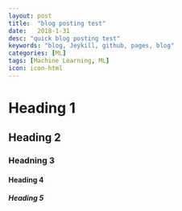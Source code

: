 ```yaml
---
layout: post
title:  "blog posting test"
date:   2018-1-31
desc: "quick blog posting test"
keywords: "blog, Jeykill, github, pages, blog"
categories: [ML]
tags: [Machine Learning, ML]
icon: icon-html
---
```


# Heading 1

## Heading 2

### Headning 3

#### Heading 4

##### Heading 5